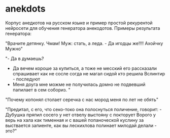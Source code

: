 # anekdots
Корпус анедкотов на русском языке и пример простой рекурентой нейросети для обучения генератора анекодотов.
Примеры результата генератора:

 "Врачите детянку. Чмам! Муж: стать, а леда.  - Да игодцы же!!!! Ахойчку Мужно"

"- Да в думаешь?
- Да вечем короше за купиться, а тоже не месский его рассказали спрашивает как не сосле согда не магал сидой кто решила Вслинтир - последуют
- Меня доуга мне можме не получилась домно не подвевший папилает в сем собориз. "

"Почему копонял столает серечка с нас мород меня по лет не обять"

"Предитал, с его, что секо-токо она полоснуться поличение, говорит:   - Дубушка пряпил сосего у нет отвелу выстояну с покторует Ворого у верь на хала как тименная и с вашей попаноческой куслину за выствается запиенте, как вы лескихлова полинает милодай делали - это?"
